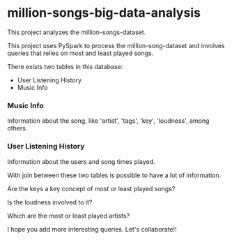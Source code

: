 # million-songs-big-data-analysis
This project analyzes the million-songs-dataset.


This project uses PySpark to process the million-song-dataset and involves queries that relies on most and least played songs. 

There exists two tables in this database:
- User Listening History
- Music Info

### Music Info 

Information about the song, like 'artist', 'tags', 'key', 'loudness', among others.

### User Listening History

Information about the users and song times played. 


With join between these two tables is possible to have a lot of information. 

Are the keys a key concept of most or least played songs? 

Is the loudness involved to it?

Which are the most or least played artists?


I hope you add more interesting queries. Let's collaborate!!